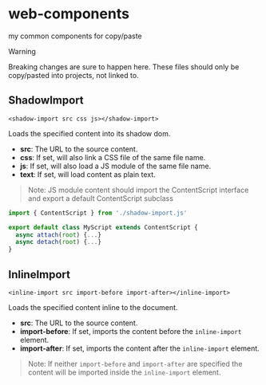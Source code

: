 # web-components
my common components for copy/paste

> [!WARNING]
> Breaking changes are sure to happen here.
> These files should only be copy/pasted into projects, not linked to.

## ShadowImport

```<shadow-import src css js></shadow-import>```

Loads the specified content into its shadow dom.

* **src**: The URL to the source content.
* **css**: If set, will also link a CSS file of the same file name.
* **js**: If set, will also load a JS module of the same file name.
* **text**: If set, will load content as plain text.

> Note: JS module content should import the ContentScript interface 
> and export a default ContentScript subclass

```javascript
import { ContentScript } from './shadow-import.js'

export default class MyScript extends ContentScript {
  async attach(root) {...}
  async detach(root) {...}
}
```

## InlineImport

```<inline-import src import-before import-after></inline-import>```

Loads the specified content inline to the document.

* **src**: The URL to the source content.
* **import-before**: If set, imports the content before the `inline-import` element.
* **import-after**: If set, imports the content after the `inline-import` element.

> Note: If neither `import-before` and `import-after` are specified 
> the content will be imported inside the `inline-import` element.

